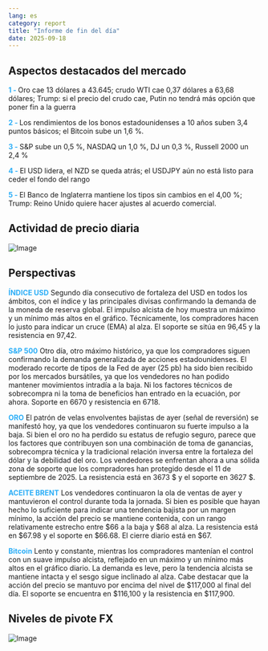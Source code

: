 ```yaml
---
lang: es
category: report
title: "Informe de fin del día"
date: 2025-09-18
---
```



<h2>Aspectos destacados del mercado</h2>
<strong style="color: #2caef7;">1 - </strong> Oro cae 13 dólares a 43.645; crudo WTI cae 0,37 dólares a 63,68 dólares; Trump: si el precio del crudo cae, Putin no tendrá más opción que poner fin a la guerra

<strong style="color: #2caef7;">2 - </strong> Los rendimientos de los bonos estadounidenses a 10 años suben 3,4 puntos básicos; el Bitcoin sube un 1,6 %.

<strong style="color: #2caef7;">3 - </strong> S&P sube un 0,5 %, NASDAQ un 1,0 %, DJ un 0,3 %, Russell 2000 un 2,4 %

<strong style="color: #2caef7;">4 - </strong> El USD lidera, el NZD se queda atrás; el USDJPY aún no está listo para ceder el fondo del rango

<strong style="color: #2caef7;">5 - </strong> El Banco de Inglaterra mantiene los tipos sin cambios en el 4,00 %; Trump: Reino Unido quiere hacer ajustes al acuerdo comercial.



<h2>Actividad de precio diaria</h2>
<img src="https://markleighedu.github.io/img/Sep-2025/18-Sep-2025/price.jpg" alt="Image"/>

<h2>Perspectivas</h2>
<strong style="color: #2caef7;">ÍNDICE USD</strong> Segundo día consecutivo de fortaleza del USD en todos los ámbitos, con el índice y las principales divisas confirmando la demanda de la moneda de reserva global. El impulso alcista de hoy muestra un máximo y un mínimo más altos en el gráfico. Técnicamente, los compradores hacen lo justo para indicar un cruce (EMA) al alza. El soporte se sitúa en 96,45 y la resistencia en 97,42.

<strong style="color: #2caef7;">S&P 500</strong> Otro día, otro máximo histórico, ya que los compradores siguen confirmando la demanda generalizada de acciones estadounidenses. El moderado recorte de tipos de la Fed de ayer (25 pb) ha sido bien recibido por los mercados bursátiles, ya que los vendedores no han podido mantener movimientos intradía a la baja. Ni los factores técnicos de sobrecompra ni la toma de beneficios han entrado en la ecuación, por ahora. Soporte en 6670 y resistencia en 6718.

<strong style="color: #2caef7;">ORO</strong> El patrón de velas envolventes bajistas de ayer (señal de reversión) se manifestó hoy, ya que los vendedores continuaron su fuerte impulso a la baja. Si bien el oro no ha perdido su estatus de refugio seguro, parece que los factores que contribuyen son una combinación de toma de ganancias, sobrecompra técnica y la tradicional relación inversa entre la fortaleza del dólar y la debilidad del oro. Los vendedores se enfrentan ahora a una sólida zona de soporte que los compradores han protegido desde el 11 de septiembre de 2025. La resistencia está en 3673 $ y el soporte en 3627 $.

<strong style="color: #2caef7;">ACEITE BRENT</strong> Los vendedores continuaron la ola de ventas de ayer y mantuvieron el control durante toda la jornada. Si bien es posible que hayan hecho lo suficiente para indicar una tendencia bajista por un margen mínimo, la acción del precio se mantiene contenida, con un rango relativamente estrecho entre $66 a la baja y $68 al alza. La resistencia está en $67.98 y el soporte en $66.68. El cierre diario está en $67.

<strong style="color: #2caef7;">Bitcoin</strong> Lento y constante, mientras los compradores mantenían el control con un suave impulso alcista, reflejado en un máximo y un mínimo más altos en el gráfico diario. La demanda es leve, pero la tendencia alcista se mantiene intacta y el sesgo sigue inclinado al alza. Cabe destacar que la acción del precio se mantuvo por encima del nivel de $117,000 al final del día. El soporte se encuentra en $116,100 y la resistencia en $117,900.



<h2>Niveles de pivote FX</h2>
<img src="https://markleighedu.github.io/img/Sep-2025/18-Sep-2025/pivot.jpg" alt="Image"/>